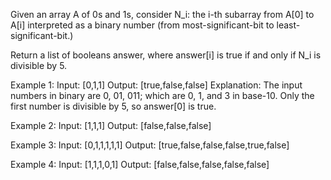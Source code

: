 Given an array A of 0s and 1s, consider N_i: the i-th subarray from A[0] to A[i] interpreted as a binary number (from most-significant-bit to least-significant-bit.)

Return a list of booleans answer, where answer[i] is true if and only if N_i is divisible by 5.

Example 1:
Input: [0,1,1]
Output: [true,false,false]
Explanation: 
The input numbers in binary are 0, 01, 011; which are 0, 1, and 3 in base-10.  Only the first number is divisible by 5, so answer[0] is true.

Example 2:
Input: [1,1,1]
Output: [false,false,false]

Example 3:
Input: [0,1,1,1,1,1]
Output: [true,false,false,false,true,false]

Example 4:
Input: [1,1,1,0,1]
Output: [false,false,false,false,false]